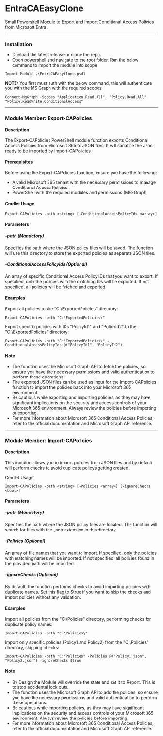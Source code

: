 # EntraCAEasyClone
Small Powershell Module to Export and Import Conditional Access Policies from Microsoft Entra.

---
### Installation
- Donload the latest release or clone the repo.
- Open powershell and navigate to the root folder. Run the below command to import the module into scope
```
Import-Module .\EntraCAEasyClone.psd1
```
**NOTE:** You first must auth with the below command, this will authenticate you with the MS Graph with the required scopes
```
Connect-MgGraph -Scopes "Application.Read.All", "Policy.Read.All", "Policy.ReadWrite.ConditionalAccess"
```
---
### Module Member: Export-CAPolicies
#### Description
The Export-CAPolicies PowerShell module function exports Conditional Access Policies from Microsoft 365 to JSON files. It will sanatise the Json ready to be imported by Import-CAPolicies

#### Prerequisites
Before using the Export-CAPolicies function, ensure you have the following:

- A valid Microsoft 365 tenant with the necessary permissions to manage Conditional Access Policies.
- PowerShell with the required modules and permissions (MG-Graph)

#### Cmdlet Usage
```
Export-CAPolicies -path <string> [-ConditionalAccessPolicyIds <array>]
```

#### Parameters
##### -path (Mandatory)
Specifies the path where the JSON policy files will be saved. The function will use this directory to store the exported policies as separate JSON files.

##### -ConditionalAccessPolicyIds (Optional)
An array of specific Conditional Access Policy IDs that you want to export. If specified, only the policies with the matching IDs will be exported. If not specified, all policies will be fetched and exported.

#### Examples
Export all policies to the "C:\ExportedPolicies" directory:
```
Export-CAPolicies -path "C:\ExportedPolicies\"
```
Export specific policies with IDs "PolicyId1" and "PolicyId2" to the "C:\ExportedPolicies" directory:
```
Export-CAPolicies -path "C:\ExportedPolicies\" -ConditionalAccessPolicyIds @("PolicyId1", "PolicyId2")
```

#### Note
- The function uses the Microsoft Graph API to fetch the policies, so ensure you have the necessary permissions and valid authentication to perform these operations.
- The exported JSON files can be used as input for the Import-CAPolicies function to import the policies back into your Microsoft 365 environment.
- Be cautious while exporting and importing policies, as they may have significant implications on the security and access controls of your Microsoft 365 environment. Always review the policies before importing or exporting.
- For more information about Microsoft 365 Conditional Access Policies, refer to the official documentation and Microsoft Graph API reference.
---

### Module Member: Import-CAPolicies
#### Description
This function allows you to import policies from JSON files and by default will perform checks to avoid duplicate policys getting created.

Cmdlet Usage
```
Import-CAPolicies -path <string> [-Policies <array>] [-ignoreChecks <bool>]
```

#### Parameters
##### -path (Mandatory)
Specifies the path where the JSON policy files are located. The function will search for files with the .json extension in this directory.

##### -Policies (Optional)
An array of file names that you want to import. If specified, only the policies with matching names will be imported. If not specified, all policies found in the provided path will be imported.

##### -ignoreChecks (Optional)
By default, the function performs checks to avoid importing policies with duplicate names. Set this flag to $true if you want to skip the checks and import policies without any validation.

#### Examples
Import all policies from the "C:\Policies" directory, performing checks for duplicate policy names:
```
Import-CAPolicies -path "C:\Policies\"
```
Import only specific policies (Policy1 and Policy2) from the "C:\Policies" directory, skipping checks:
```
Import-CAPolicies -path "C:\Policies" -Policies @("Policy1.json", "Policy2.json") -ignoreChecks $true
```

#### Note
- By Design the Module will override the state and set it to Report. This is to stop accidental lock outs.
- The function uses the Microsoft Graph API to add the policies, so ensure you have the necessary permissions and valid authentication to perform these operations.
- Be cautious while importing policies, as they may have significant implications on the security and access controls of your Microsoft 365 environment. Always review the policies before importing.
- For more information about Microsoft 365 Conditional Access Policies, refer to the official documentation and Microsoft Graph API reference.
